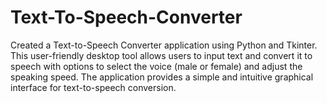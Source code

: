 # Text-To-Speech-Converter
Created a Text-to-Speech Converter application using Python and Tkinter. This user-friendly desktop tool allows users to input text and convert it to speech with options to select the voice (male or female) and adjust the speaking speed. The application provides a simple and intuitive graphical interface for text-to-speech conversion.
